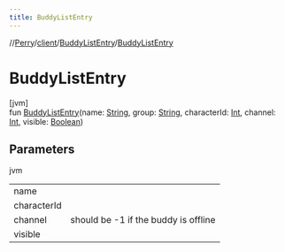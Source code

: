 ```yaml
---
title: BuddyListEntry
---
```

//[Perry](../../../index.html)/[client](../index.html)/[BuddyListEntry](index.html)/[BuddyListEntry](-buddy-list-entry.html)



# BuddyListEntry



[jvm]\
fun [BuddyListEntry](-buddy-list-entry.html)(name: [String](https://kotlinlang.org/api/latest/jvm/stdlib/kotlin/-string/index.html), group: [String](https://kotlinlang.org/api/latest/jvm/stdlib/kotlin/-string/index.html), characterId: [Int](https://kotlinlang.org/api/latest/jvm/stdlib/kotlin/-int/index.html), channel: [Int](https://kotlinlang.org/api/latest/jvm/stdlib/kotlin/-int/index.html), visible: [Boolean](https://kotlinlang.org/api/latest/jvm/stdlib/kotlin/-boolean/index.html))



## Parameters


jvm

| | |
|---|---|
| name |  |
| characterId |  |
| channel | should be -1 if the buddy is offline |
| visible |  |




